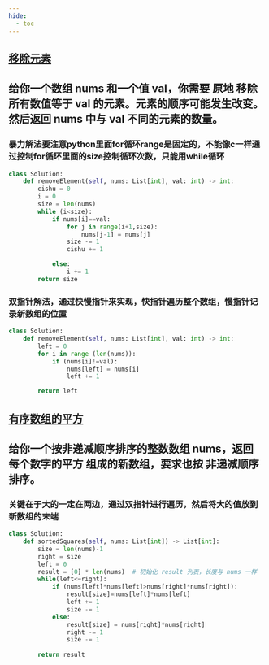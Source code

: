 ```yaml
---
hide:
  - toc
---
```

## [移除元素](https://leetcode.cn/problems/remove-element/ )
## 给你一个数组 nums 和一个值 val，你需要 原地 移除所有数值等于 val 的元素。元素的顺序可能发生改变。然后返回 nums 中与 val 不同的元素的数量。

### 暴力解法要注意python里面for循环range是固定的，不能像c一样通过控制for循环里面的size控制循环次数，只能用while循环
```python
class Solution:
    def removeElement(self, nums: List[int], val: int) -> int:
        cishu = 0
        i = 0
        size = len(nums)
        while (i<size):
            if nums[i]==val:
                for j in range(i+1,size):
                    nums[j-1] = nums[j]
                size -= 1
                cishu += 1

            else:
                i += 1
        return size
```
### 双指针解法，通过快慢指针来实现，快指针遍历整个数组，慢指针记录新数组的位置
```python 
class Solution:
    def removeElement(self, nums: List[int], val: int) -> int:
        left = 0 
        for i in range (len(nums)):
            if (nums[i]!=val):
                nums[left] = nums[i]
                left += 1 

        return left
```

## [有序数组的平方](https://leetcode.cn/problems/squares-of-a-sorted-array/description/)
## 给你一个按非递减顺序排序的整数数组 nums，返回 每个数字的平方 组成的新数组，要求也按 非递减顺序 排序。

### 关键在于大的一定在两边，通过双指针进行遍历，然后将大的值放到新数组的末端
```python
class Solution:
    def sortedSquares(self, nums: List[int]) -> List[int]:
        size = len(nums)-1
        right = size
        left = 0
        result = [0] * len(nums)  # 初始化 result 列表，长度与 nums 一样
        while(left<=right):
            if (nums[left]*nums[left]>nums[right]*nums[right]):
                result[size]=nums[left]*nums[left]
                left += 1
                size -= 1
            else:
                result[size] = nums[right]*nums[right]
                right -= 1
                size -= 1
        
        return result
```
